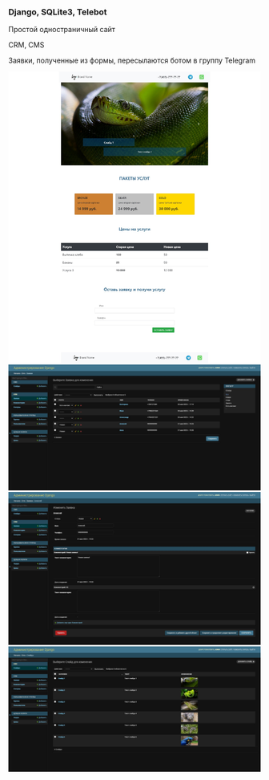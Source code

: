 ### Django, SQLite3, Telebot

<p>Простой одностраничный сайт</p>
<p>CRM, CMS</p>
<p>Заявки, полученные из формы, пересылаются ботом в группу Telegram</p>
<img src="readme_img/index.jpg" alt="index">
<img src="readme_img/admin_orders.jpg" alt="orders">
<img src="readme_img/admin_orders_inside.jpg" alt="orders_inside">
<img src="readme_img/admin_cms.jpg" alt="cms">
